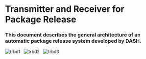 # Transmitter and Receiver for Package Release 
### **This document describes the general architecture of an automatic package release system developed by DASH.** 

![trbd1](https://user-images.githubusercontent.com/52178670/60057290-89762d00-96d3-11e9-9188-d2c690a38c45.PNG)
&nbsp;
![trbd2](https://user-images.githubusercontent.com/52178670/60057314-9d219380-96d3-11e9-9d2b-0e5cb17b6674.PNG) 
&nbsp;
![trbd3](https://user-images.githubusercontent.com/52178670/60057324-a874bf00-96d3-11e9-977e-36634dd6fbb0.PNG)
&nbsp;


